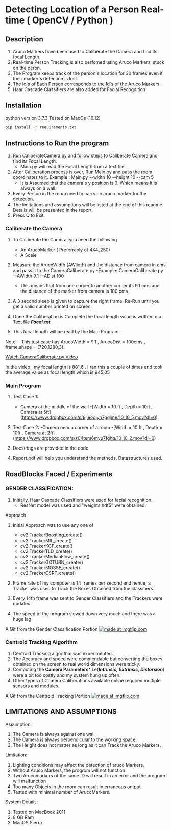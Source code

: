 # Detecting Location of a Person Real-time ( OpenCV / Python )


## Description

1. Aruco Markers have been used to Caliberate the Camera and find its focal Length.
2. Real-time Person Tracking is also perfomed using Aruco Markers, stuck on the peron.
3. The Program keeps track of the person's location for 30 frames even if their marker's detection is lost.
4. The Id's of Each Person corresponds to the Id's of the Aruco Markers.
5. Haar Cascade Classifiers are also added for Facial Recognition

## Installation
python version 3.7.3
Tested on MacOs (10.12)
``` sh
pip install -r requirements.txt
```
## Instructions to Run the program
1. Run CaliberateCamera.py and follow steps to Caliberate Camera and find its Focal Length.
    - Main.py will read the Focal Length from a text file
2. After Caliberation process is over, Run Main.py and pass the room coordinates to it.
    Example :
    Main.py --width 10 --height 10  --cam 5
    - It is Assumed that the camera's y position is 0. Which means it is always on a wall.
3. Every Person in the room need to carry an aruco marker for the detection.
4. The limitations and assumptions will be listed at the end of this readme. Details will be presented in the report.
5. Press Q to Exit.


### Caliberate the Camera
1. To Caliberate the Camera, you need the following
    - An ArucoMarker ( Preferrably of 4X4_250)
    - A Scale

2. Measure the ArucoWidth (AWiidth) and the distance from camera in cms and pass it to the CameraCaliberate.py
    -Example:
    CameraCaliberate.py --AWidth 9.1 --ADist 100
    - This means that from one corner to another corner its 9.1 cms and the distance of the marker from camera is 100 cms

3. A 3 second sleep is given to capture the right frame. Re-Run until you get a valid number printed on screen.
4. Once the Caliberation is Complete the focal length value is written to a Text file ***Focal.txt***
5. This focal length will be read by the Main Program.

Note:
    - This test case has ArucoWidth = 9.1 , ArucoDist = 100cms , frame.shape = (720,1280,3).

[Watch CameraCaliberate.py Video](https://www.dropbox.com/s/0jr54pl13oxz65q/VID-20200203-WA0002.mp4?dl=0)

In the video ,  my focal length is 881.6 .
I ran this a couple of times and took the average value as focal length which is 945.05


### Main Program

1. Test Case 1:
    - Camera at the middle of the wall
    -[Width = 10 ft , Depth = 10ft , Camera at 5ft] (https://www.dropbox.com/s/9jieoglyn7ggjme/10_10_5.mov?dl=0)

2. Test Case 2:
    -Camera near a corner of a room
    -[Width = 10 ft , Depth = 10ft , Camera at 2ft] (https://www.dropbox.com/s/z04tem6myu7fghq/10_10_2.mov?dl=0)
3. Docstrings are provided in the code.
4. Report.pdf will help you understand the methods, Datastructures used.

## RoadBlocks Faced / Experiments
### GENDER CLASSIFICATION:

1. Initially, Haar Cascade Classifiers were used for facial recognition.
    - ResNet model was used and "weights.hdf5" were obtained.

Approach :
1. Initial Approach was to use any one of
    - cv2.TrackerBoosting_create()
    - cv2.TrackerMIL_create()
    - cv2.TrackerKCF_create()
    - cv2.TrackerTLD_create()
    - cv2.TrackerMedianFlow_create()
    - cv2.TrackerGOTURN_create()
    - cv2.TrackerMOSSE_create()
    - cv2.TrackerCSRT_create()

2. Frame rate of my computer is 14 frames per second and hence, a Tracker was used to Track the Boxes Obtained from the classifiers.
3. Every 14th frame was sent to Gender Classifiers and the Trackers were updated.
4. The speed of the program slowed down very much and there was a huge lag.

A Gif from the Gender Classification Portion
<a href="https://imgflip.com/gif/3o11j0"><img src="https://i.imgflip.com/3o11j0.gif" title="made at imgflip.com"/></a>

### Centroid Tracking Algorithm

1. Centroid Tracking algorithm was experimented.
2. The Accuracy and speed were commendable but converting the boxes obtained on the screen to real world dimensions were tricky.
3. Computing the **Camera Parameters*** i.e(***Intrinsic, Extrinsic, Distorsion***) were a bit too costly and my system hung up often.
4. Other types of Camera Caliberations available online required multiple sensors and modules.


A Gif from the Centroid Tracking Portion
<a href="https://imgflip.com/gif/3o20fw"><img src="https://i.imgflip.com/3o20fw.gif" title="made at imgflip.com"/></a>


## LIMITATIONS AND ASSUMPTIONS
Assumption:
1. The Camera is always against one wall
2. The Camera is always perpendicular to the working space.
3. The Height does not matter as long as it can Track the Aruco Markers.

Limitation:
1. Lighting conditions may affect the detection of aruco Markers.
2. Without Aruco Markers, the progrom will not function
3. Two Arucomarkers of the same ID will result in an error and the program will malfunction
4. Too many Objects in the room can result in erraneous output
5. Tested with minimal number of ArucoMarkers.

System Details:
1. Tested on MacBook 2011
2. 8 GB Ram
3. MacOS Sierra
